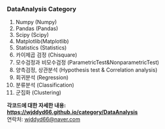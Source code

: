 ### DataAnalysis Category
1. Numpy (Numpy)
2. Pandas (Pandas)
3. Scipy (Scipy)
4. Matplotlib(Matplotlib)
5. Statistics (Statistics)
6. 카이제곱 검정 (Chisquare)
7. 모수검정과 비모수검정 (ParametricTest&NonparametricTest)
8. 양측검정, 상관분석 (Hypothesis test & Correlation analysis)
9. 회귀분석 (Regression)
10. 분류분석 (Classification)
11. 군집화 (Clustering)

**각코드에 대한 자세한 내용: <https://wjddyd66.github.io/category/DataAnalysis>**  
연락처: wjddyd66@naver.com
